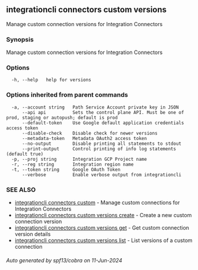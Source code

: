 ## integrationcli connectors custom versions

Manage custom connection versions for Integration Connectors

### Synopsis

Manage custom connection versions for Integration Connectors

### Options

```
  -h, --help   help for versions
```

### Options inherited from parent commands

```
  -a, --account string   Path Service Account private key in JSON
      --api api          Sets the control plane API. Must be one of prod, staging or autopush; default is prod
      --default-token    Use Google default application credentials access token
      --disable-check    Disable check for newer versions
      --metadata-token   Metadata OAuth2 access token
      --no-output        Disable printing all statements to stdout
      --print-output     Control printing of info log statements (default true)
  -p, --proj string      Integration GCP Project name
  -r, --reg string       Integration region name
  -t, --token string     Google OAuth Token
      --verbose          Enable verbose output from integrationcli
```

### SEE ALSO

* [integrationcli connectors custom](integrationcli_connectors_custom.md)	 - Manage custom connections for Integration Connectors
* [integrationcli connectors custom versions create](integrationcli_connectors_custom_versions_create.md)	 - Create a new custom connection version
* [integrationcli connectors custom versions get](integrationcli_connectors_custom_versions_get.md)	 - Get custom connection version details
* [integrationcli connectors custom versions list](integrationcli_connectors_custom_versions_list.md)	 - List versions of a custom connection

###### Auto generated by spf13/cobra on 11-Jun-2024
